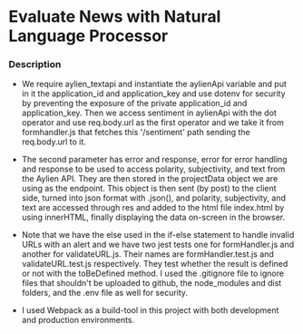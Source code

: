 # Evaluate News with Natural Language Processor
### Description
- We require aylien_textapi and instantiate the aylienApi variable and put in it the application_id and application_key and use dotenv for security by preventing the exposure of the private application_id and application_key. Then we access sentiment in aylienApi with the dot operator and use req.body.url as the first operator and we take it from formhandler.js that fetches this '/sentiment' path sending the req.body.url to it.

- The second parameter has error and response, error for error handling and response to be used to access polarity, subjectivity, and text from the Aylien API. They are then stored in the projectData object we are using as the endpoint. This object is then sent (by post) to the client side, turned into json format with .json(), and polarity, subjectivity, and text are accessed through res and added to the html file index.html by using innerHTML, finally displaying the data on-screen in the browser.

- Note that we have the else used in the if-else statement to handle invalid URLs with an alert and we have two jest tests one for formHandler.js and another for validateURL.js. Their names are formHandler.test.js and validateURL.test.js respectively. They test whether the result is defined or not with the toBeDefined method. I used the .gitignore file to ignore files that shouldn't be uploaded to github, the node_modules and dist folders, and the .env file as well for security.

- I used Webpack as a build-tool in this project with both development and production environments.